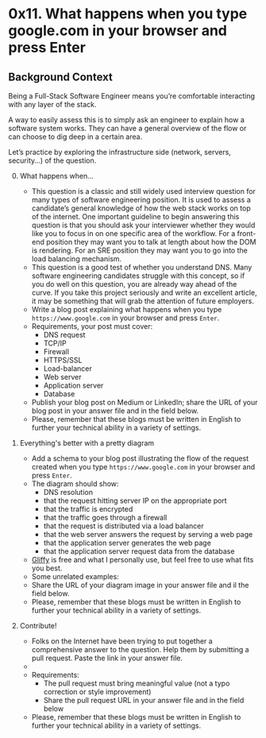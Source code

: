 # 0x11. What happens when you type google.com in your browser and press Enter

## Background Context
Being a Full-Stack Software Engineer means you’re comfortable interacting with any layer of the stack.

A way to easily assess this is to simply ask an engineer to explain how a software system works. They can have a general overview of the flow or can choose to dig deep in a certain area.

Let’s practice by exploring the infrastructure side (network, servers, security…) of the question.

0. What happens when...
	- This question is a classic and still widely used interview question for many types of software engineering position. It is used to assess a candidate’s general knowledge of how the web stack works on top of the internet. One important guideline to begin answering this question is that you should ask your interviewer whether they would like you to focus in on one specific area of the workflow. For a front-end position they may want you to talk at length about how the DOM is rendering. For an SRE position they may want you to go into the load balancing mechanism.
	- This question is a good test of whether you understand DNS. Many software engineering candidates struggle with this concept, so if you do well on this question, you are already way ahead of the curve. If you take this project seriously and write an excellent article, it may be something that will grab the attention of future employers.
	- Write a blog post explaining what happens when you type `https://www.google.com` in your browser and press `Enter`.
	- Requirements, your post must cover:
		- DNS request
		- TCP/IP
		- Firewall
		- HTTPS/SSL
		- Load-balancer
		- Web server
		- Application server
		- Database
	- Publish your blog post on Medium or LinkedIn; share the URL of your blog post in your answer file and in the field below.
	- Please, remember that these blogs must be written in English to further your technical ability in a variety of settings.

1. Everything's better with a pretty diagram
	- Add a schema to your blog post illustrating the flow of the request created when you type `https://www.google.com` in your browser and press `Enter`.
	- The diagram should show:
		- DNS resolution
		- that the request hitting server IP on the appropriate port
		- that the traffic is encrypted
		- that the traffic goes through a firewall
		- that the request is distributed via a load balancer
		- that the web server answers the request by serving a web page
		- that the application server generates the web page
		- that the application server request data from the database
	- [Gliffy](https://www.gliffy.com/) is free and what I personally use, but feel free to use what fits you best.
	- Some unrelated examples:
	- Share the URL of your diagram image in your answer file and il the field below.
	- Please, remember that these blogs must be written in English to further your technical ability in a variety of settings.

2. Contribute!
	- Folks on the Internet have been trying to put together a comprehensive answer to the question. Help them by submitting a pull request. Paste the link in your answer file.
	- [](https://github.com/alex/what-happens-when#the-g-key-is-pressed)
	- Requirements:
		- The pull request must bring meaningful value (not a typo correction or style improvement)
		- Share the pull request URL in your answer file and in the field below
	- Please, remember that these blogs must be written in English to further your technical ability in a variety of settings.

